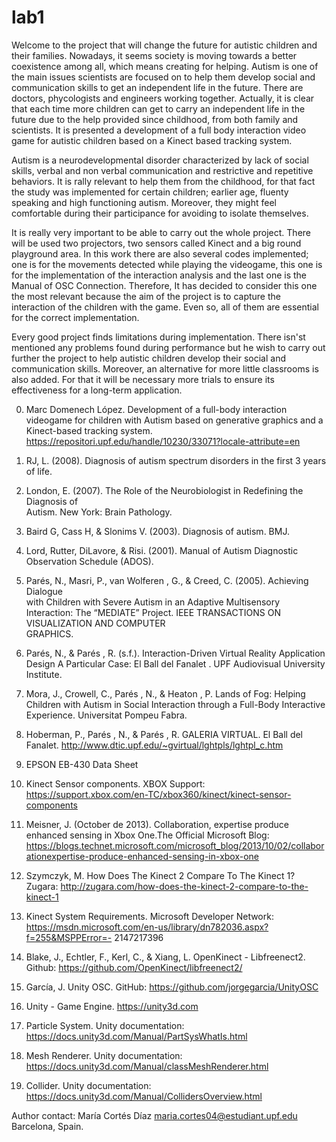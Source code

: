 # lab1

Welcome to the project that will change the future for autistic children and their families. Nowadays, it seems society is moving towards a better coexistence among all, which means creating for helping. Autism is one of the main issues scientists are focused on to help them develop social and communication skills to get an independent life in the future. There are doctors, phycologists and engineers working together. Actually, it is clear that each time more children can get to carry an independent life in the future due to the help provided since childhood, from both family and scientists. It is presented a development of a full body interaction video game for autistic children based on a Kinect based tracking system. 

Autism is a neurodevelopmental disorder characterized by lack of social skills, verbal and non verbal communication and restrictive and repetitive behaviors. It is rally relevant to help them from the childhood, for that fact the study was implemented for certain children; earlier age, fluenty speaking and high functioning autism. Moreover, they might feel comfortable during their participance for avoiding to isolate themselves. 

It is really very important to be able to carry out the whole project. There will be used two projectors, two sensors called Kinect and a big round playground area. In this work there are also several codes implemented; one is for the movements detected while playing the videogame, this one is for the implementation of the interaction analysis and the last one is the Manual of OSC Connection. Therefore, It has decided to consider this one the most relevant because the aim of the project is to capture the interaction of the children with the game. Even so, all of them are essential for the correct implementation. 

Every good project finds limitations during implementation. There isn'st mentioned any problems found during performance but he wish to carry out further the project to help autistic children develop their social and communication skills. Moreover, an alternative for more little classrooms is also added. For that it will be necessary more trials to ensure its effectiveness for a long-term application. 


0. Marc Domenech López. Development of a full-body interaction videogame for children with Autism based on generative graphics and a Kinect-based tracking system. https://repositori.upf.edu/handle/10230/33071?locale-attribute=en

1. RJ,	L.	(2008).	Diagnosis	of	autism	spectrum	disorders	in	the	first	3	years	of	life.
2. London,	E.	(2007).	The	Role	of	the	Neurobiologist	in	Redefining	the	Diagnosis	of	
Autism. New	York:	Brain	Pathology.
3. Baird	G,	Cass	H,	&	Slonims	V.	(2003).	Diagnosis	of	autism. BMJ.
4. Lord,	Rutter,	DiLavore,	&	Risi.	(2001).	Manual	of	Autism	Diagnostic	Observation	
Schedule	(ADOS).
5. Parés,	N.,	Masri,	 P.,	 van	Wolferen	 ,	 G.,	&	 Creed,	 C.	 (2005).	 Achieving	Dialogue	
with	Children	with	Severe	Autism	in	an	Adaptive	Multisensory	Interaction:	The	
“MEDIATE”	 Project.	IEEE	TRANSACTIONS	ON	VISUALIZATION	AND	COMPUTER	
GRAPHICS.
6. Parés,	 N.,	 &	 Parés	 ,	 R.	 (s.f.).	 Interaction-Driven	 Virtual	 Reality	 Application	
Design	 A	 Particular	 Case:	 El	 Ball	 del	 Fanalet	 .	 UPF	 Audiovisual	 University	
Institute.
7. Mora, J., Crowell, C., Parés , N., & Heaton , P. Lands of Fog: Helping Children
with Autism in Social Interaction through a Full-Body Interactive Experience.
Universitat Pompeu Fabra.
8. Hoberman, P., Parés , N., & Parés , R. GALERIA VIRTUAL. El Ball del Fanalet.
http://www.dtic.upf.edu/~gvirtual/lghtpls/lghtpl_c.htm
9. EPSON EB-430 Data Sheet
10. Kinect Sensor components. XBOX Support: https://support.xbox.com/en-TC/xbox360/kinect/kinect-sensor-components
11. Meisner, J. (October de 2013). Collaboration, expertise produce enhanced sensing
in Xbox One.The Official Microsoft Blog:
https://blogs.technet.microsoft.com/microsoft_blog/2013/10/02/collaborationexpertise-produce-enhanced-sensing-in-xbox-one
12. Szymczyk, M. How Does The Kinect 2 Compare To The Kinect 1? Zugara:
http://zugara.com/how-does-the-kinect-2-compare-to-the-kinect-1
13. Kinect System Requirements. Microsoft Developer Network:
https://msdn.microsoft.com/en-us/library/dn782036.aspx?f=255&MSPPError=-
2147217396
14. Blake, J., Echtler, F., Kerl, C., & Xiang, L. OpenKinect - Libfreenect2. Github:
https://github.com/OpenKinect/libfreenect2/
15. García, J. Unity OSC. GitHub: https://github.com/jorgegarcia/UnityOSC
16. Unity - Game Engine. https://unity3d.com
17. Particle System. Unity documentation:
https://docs.unity3d.com/Manual/PartSysWhatIs.html
18. Mesh Renderer. Unity documentation: https://docs.unity3d.com/Manual/classMeshRenderer.html
19. Collider. Unity documentation:
https://docs.unity3d.com/Manual/CollidersOverview.html

Author contact:
María Cortés Díaz
maria.cortes04@estudiant.upf.edu
Barcelona, Spain. 

